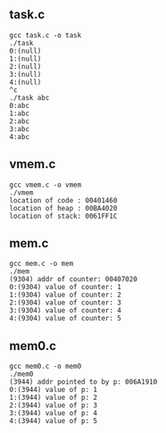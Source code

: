 ## task.c ##
    gcc task.c -o task
    ./task
    0:(null)
    1:(null)
    2:(null)
    3:(null)
    4:(null)
    ^c
    ./task abc
    0:abc
    1:abc
    2:abc
    3:abc
    4:abc
## vmem.c ##
    gcc vmem.c -o vmem
    ./vmem
    location of code : 00401460
    location of heap : 00BA4020
    location of stack: 0061FF1C
## mem.c ##
    gcc mem.c -o mem
    ./mem
    (9304) addr of counter: 00407020
    0:(9304) value of counter: 1
    1:(9304) value of counter: 2
    2:(9304) value of counter: 3
    3:(9304) value of counter: 4
    4:(9304) value of counter: 5
## mem0.c ##
    gcc mem0.c -o mem0
    ./mem0
    (3944) addr pointed to by p: 006A1910
    0:(3944) value of p: 1
    1:(3944) value of p: 2
    2:(3944) value of p: 3
    3:(3944) value of p: 4
    4:(3944) value of p: 5